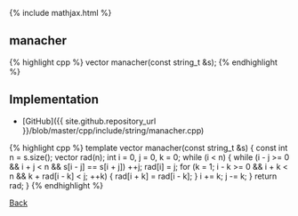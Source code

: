 {% include mathjax.html %}

## manacher

{% highlight cpp %}
vector<int> manacher(const string_t &s);
{% endhighlight %}

## Implementation

- [GitHub]({{ site.github.repository_url }}/blob/master/cpp/include/string/manacher.cpp)

{% highlight cpp %}
template<typename string_t>
vector<int> manacher(const string_t &s) {
  const int n = s.size();
  vector<int> rad(n);
  int i = 0, j = 0, k = 0;
  while (i < n) {
    while (i - j >= 0 && i + j < n && s[i - j] == s[i + j]) ++j;
    rad[i] = j;
    for (k = 1; i - k >= 0 && i + k < n && k + rad[i - k] < j; ++k) {
      rad[i + k] = rad[i - k];
    }
    i += k; j -= k;
  }
  return rad;
}
{% endhighlight %}

[Back](../..)
